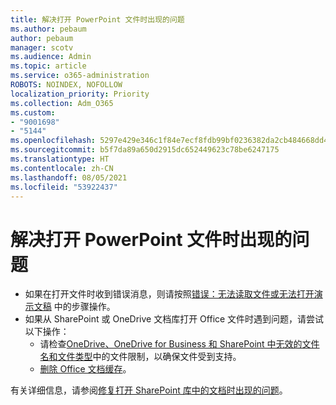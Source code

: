 ```yaml
---
title: 解决打开 PowerPoint 文件时出现的问题
ms.author: pebaum
author: pebaum
manager: scotv
ms.audience: Admin
ms.topic: article
ms.service: o365-administration
ROBOTS: NOINDEX, NOFOLLOW
localization_priority: Priority
ms.collection: Adm_O365
ms.custom:
- "9001698"
- "5144"
ms.openlocfilehash: 5297e429e346c1f84e7ecf8fdb99bf0236382da2cb484668dd4b560027736979
ms.sourcegitcommit: b5f7da89a650d2915dc652449623c78be6247175
ms.translationtype: HT
ms.contentlocale: zh-CN
ms.lasthandoff: 08/05/2021
ms.locfileid: "53922437"
---
```

# <a name="resolve-issues-opening-powerpoint-files"></a>解决打开 PowerPoint 文件时出现的问题

- 如果在打开文件时收到错误消息，则请按照[错误：无法读取文件或无法打开演示文稿](https://support.office.com/article/Error-Can-t-read-file-or-Presentation-cannot-be-opened-7f2f31e2-d4dd-4c1f-9e27-ba6fadf92d44) 中的步骤操作。
- 如果从 SharePoint 或 OneDrive 文档库打开 Office 文件时遇到问题，请尝试以下操作：
    - 请检查[OneDrive、OneDrive for Business 和 SharePoint 中无效的文件名和文件类型](https://support.office.com/article/64883a5d-228e-48f5-b3d2-eb39e07630fa)中的文件限制，以确保文件受到支持。
    - [删除 Office 文档缓存](https://support.office.com/article/b1d3765e-d71b-4bb8-99ca-acd22c42995d)。

有关详细信息，请参阅[修复打开 SharePoint 库中的文档时出现的问题](https://support.office.com/article/31329fa1-4ad0-47fc-95d8-bb0c5b12a536)。
